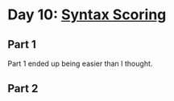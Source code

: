 # Day 10: [Syntax Scoring](https://adventofcode.com/2021/day/10)

## Part 1

Part 1 ended up being easier than I thought.

## Part 2


